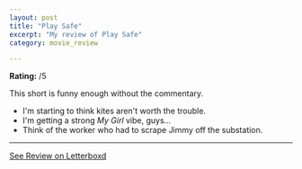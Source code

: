 ```yaml
---
layout: post
title: "Play Safe"
excerpt: "My review of Play Safe"
category: movie_review

---
```


**Rating:** /5

This short is funny enough without the commentary.

* I'm starting to think kites aren't worth the trouble.
* I'm getting a strong <i>My Girl</i> vibe, guys…
* Think of the worker who had to scrape Jimmy off the substation.


<hr>

[See Review on Letterboxd](https://boxd.it/9hLb4d)
